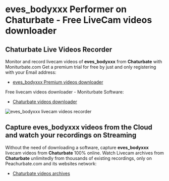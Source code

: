 # eves_bodyxxx Performer on Chaturbate - Free LiveCam videos downloader

## Chaturbate Live Videos Recorder

Monitor and record livecam videos of **eves_bodyxxx** from **Chaturbate** with Moniturbate.com
Get a premium trial for free by just and only registering with your Email address:
* [eves_bodyxxx Premium videos downloader](https://moniturbate.com/request-demo-licence-key.html)

Free livecam videos downloader - Moniturbate Software:
* [Chaturbate videos downloader](https://moniturbate.com/moniturbate-download-software.html)

![eves_bodyxxx livecam videos recorder](https://peachurnet.com/templates/moniturbate-software.png)


## Capture eves_bodyxxx videos from the Cloud and watch your recordings on Streaming

Without the need of downloading a software, capture **eves_bodyxxx** livecam videos from **Chaturbate** 100% online.
Watch Livecam archives from **Chaturbate** unlimitedly from thousands of existing recordings, only on Peachurbate.com and its websites network:
* [Chaturbate videos archives](https://peachurnet.com/)